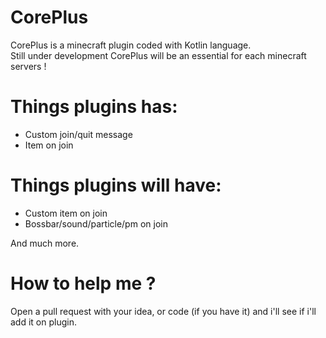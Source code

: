 # CorePlus

CorePlus is a minecraft plugin coded with Kotlin language.
<br>
Still under development CorePlus will be an essential for each minecraft servers !


# Things plugins has:

- Custom join/quit message
- Item on join


# Things plugins will have:

- Custom item on join
- Bossbar/sound/particle/pm on join

And much more.

# How to help me ?

Open a pull request with your idea, or code (if you have it) and i'll see if i'll add it on plugin.

